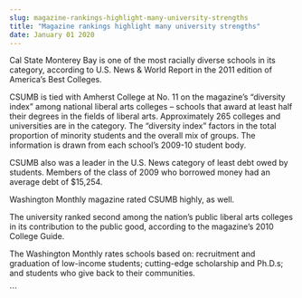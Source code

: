 ```yaml
---
slug: magazine-rankings-highlight-many-university-strengths
title: "Magazine rankings highlight many university strengths"
date: January 01 2020
---
```


 
<p>
  Cal State Monterey Bay is one of the most racially diverse schools in its
  category, according to U.S. News &amp; World Report in the 2011 edition of
  America’s Best Colleges.
</p>
<p>
  CSUMB is tied with Amherst College at No. 11 on the magazine’s “diversity
  index” among national liberal arts colleges – schools that award at least half
  their degrees in the fields of liberal arts. Approximately 265 colleges and
  universities are in the category. The “diversity index” factors in the total
  proportion of minority students and the overall mix of groups. The information
  is drawn from each school’s 2009-10 student body.
</p>
<p>
  CSUMB also was a leader in the U.S. News category of least debt owed by
  students. Members of the class of 2009 who borrowed money had an average debt
  of $15,254.
</p>
<p>Washington Monthly magazine rated CSUMB highly, as well.</p>
<p>
  The university ranked second among the nation’s public liberal arts colleges
  in its contribution to the public good, according to the magazine’s 2010
  College Guide.
</p>
<p>
  The Washington Monthly rates schools based on: recruitment and graduation of
  low-income students; cutting-edge scholarship and Ph.D.s; and students who
  give back to their communities.
</p>
```
